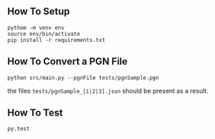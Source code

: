 ## How To Setup

```
pythom -m venv env
source env/bin/activate
pip install -r requirements.txt
```

## How To Convert a PGN File

```
python src/main.py --pgnFile tests/pgnSample.pgn

```

the files `tests/pgnSample_[1|2|3].json` should be present as a result.

## How To Test

```
py.test
```
